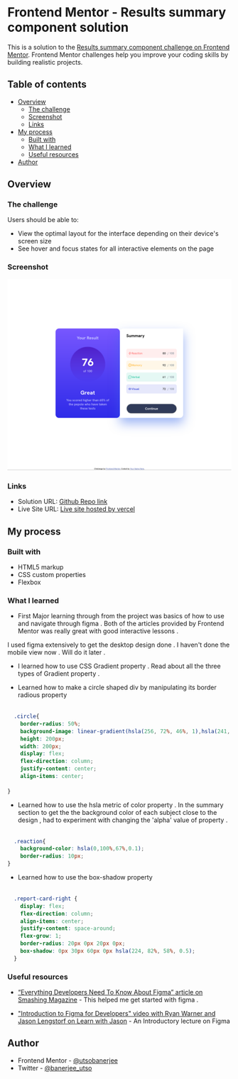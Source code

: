 # Frontend Mentor - Results summary component solution

This is a solution to the [Results summary component challenge on Frontend Mentor](https://www.frontendmentor.io/challenges/results-summary-component-CE_K6s0maV). Frontend Mentor challenges help you improve your coding skills by building realistic projects. 

## Table of contents

- [Overview](#overview)
  - [The challenge](#the-challenge)
  - [Screenshot](#screenshot)
  - [Links](#links)
- [My process](#my-process)
  - [Built with](#built-with)
  - [What I learned](#what-i-learned)
  - [Useful resources](#useful-resources)
- [Author](#author)


## Overview

### The challenge

Users should be able to:

- View the optimal layout for the interface depending on their device's screen size
- See hover and focus states for all interactive elements on the page

### Screenshot

![](./Screenshot-Frontend%20Mentor%20Results%20summary%20component.png)



### Links

- Solution URL: [Github Repo link](https://github.com/utsobanerjee/result-summary-frontendmentor)
- Live Site URL: [Live site hosted by vercel](https://utso-result.vercel.app/)

## My process

### Built with

- HTML5 markup
- CSS custom properties
- Flexbox



### What I learned

- First Major learning through from the project was basics of how to use and navigate through figma . Both of the articles provided by Frontend Mentor was really great with good interactive lessons .

I used figma extensively to get the desktop design done . I haven't done the mobile view now . Will do it later .

- I learned how to use CSS Gradient property . Read about all the three types of Gradient property .

- Learned how to make a circle shaped div by manipulating its border radious property 

```css

  .circle{
    border-radius: 50%;
    background-image: linear-gradient(hsla(256, 72%, 46%, 1),hsla(241, 72%, 46%, 0));
    height: 200px;
    width: 200px;
    display: flex;
    flex-direction: column;
    justify-content: center;
    align-items: center;
    
}
```


- Learned how to use the hsla metric of color property . In the summary section to get the the background color of each subject close to the design , had to experiment with changing the 'alpha' value of property .

```css

  .reaction{
    background-color: hsla(0,100%,67%,0.1);
    border-radius: 10px;
}

```

- Learned how to use the box-shadow property

```css

  .report-card-right {
    display: flex;
    flex-direction: column;
    align-items: center;
    justify-content: space-around;
    flex-grow: 1;
    border-radius: 20px 0px 20px 0px;
    box-shadow: 0px 30px 60px 0px hsla(224, 82%, 58%, 0.5);
  }

```


### Useful resources

- [“Everything Developers Need To Know About Figma” article on Smashing Magazine](https://www.smashingmagazine.com/2020/09/figma-developers-guide/) - This helped me get started with figma .

-  ["Introduction to Figma for Developers" video with Ryan Warner and Jason Lengstorf on Learn with Jason](https://www.learnwithjason.dev/introduction-to-figma-for-developers) - An Introductory lecture on Figma


## Author

- Frontend Mentor - [@utsobanerjee](https://www.frontendmentor.io/profile/utsobanerjee)
- Twitter - [@banerjee_utso](https://twitter.com/banerjee_utso)


